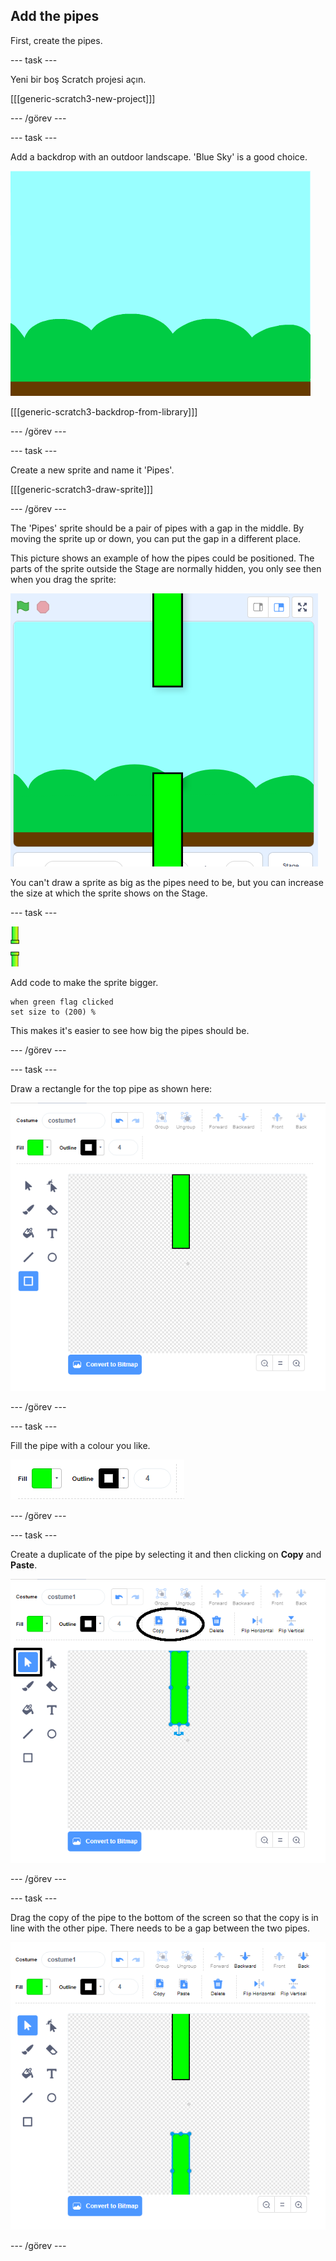 ## Add the pipes

First, create the pipes.

\--- task \---

Yeni bir boş Scratch projesi açın.

[[[generic-scratch3-new-project]]]

\--- /görev \---

\--- task \---

Add a backdrop with an outdoor landscape. 'Blue Sky' is a good choice.

![ekran görüntüsü](images/flappy-stage.png)

[[[generic-scratch3-backdrop-from-library]]]

\--- /görev \---

\--- task \---

Create a new sprite and name it 'Pipes'.

[[[generic-scratch3-draw-sprite]]]

\--- /görev \---

The 'Pipes' sprite should be a pair of pipes with a gap in the middle. By moving the sprite up or down, you can put the gap in a different place.

This picture shows an example of how the pipes could be positioned. The parts of the sprite outside the Stage are normally hidden, you only see then when you drag the sprite:

![ekran görüntüsü](images/flappy-pipes-position.png)

You can't draw a sprite as big as the pipes need to be, but you can increase the size at which the sprite shows on the Stage.

\--- task \---

![pipes sprite](images/pipes-sprite.png)

Add code to make the sprite bigger.

```blocks3
when green flag clicked
set size to (200) %
```

This makes it's easier to see how big the pipes should be.

\--- /görev \---

\--- task \---

Draw a rectangle for the top pipe as shown here:

![rectangle for the pipe](images/flappy-pipes-rectangle.png)

\--- /görev \---

\--- task \---

Fill the pipe with a colour you like.

![fill the rectangle](images/flappy-pipes-fill-rectangle.png)

\--- /görev \---

\--- task \---

Create a duplicate of the pipe by selecting it and then clicking on **Copy** and **Paste**.

![copy and paste pipe](images/flappy-pipes-duplicate1-annotated.png)

\--- /görev \---

\--- task \---

Drag the copy of the pipe to the bottom of the screen so that the copy is in line with the other pipe. There needs to be a gap between the two pipes.

![ekran görüntüsü](images/flappy-pipes-duplicate2.png)

\--- /görev \---